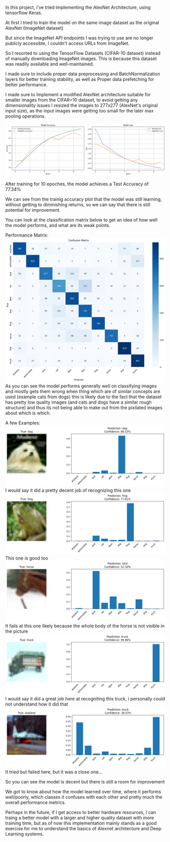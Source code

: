 In this project, i've tried implementing the AlexNet Architecture, using tensorflow Keras.

At first I tried to train the model on the same image dataset as the original AlexNet (ImageNet dataset)

But since the ImageNet API endpoints I was trying to use are no longer publicly accessible, I couldn't access URLs from ImageNet.

So I resorted to using the TensorFlow Datasets (CIFAR-10 dataset) instead of manually downloading ImageNet images. This is because this dataset was readily available and well-maintained.

I made sure to include proper data preprocessing and BatchNormalization layers for better training stability, as well as Proper data prefetching for better performance.

I made sure to Implement a modified AlexNet architecture suitable for smaller images from the CIFAR=10 dataset, to avoid getting any dimensionality issues I resized the images to 277x277 (AlexNet's original input size), as the input images were getting too small for the later max pooling operations.

![performance graphs](img/graph.png)

After training for 10 epoches, the model achieves a Test Accuracy of 77.34%

We can see from the trainig accuracy plot that the model was still learning, without getting to diminishing returns, so we can say that there is still potential for improvement.

You can look at the classification matrix below to get an idea of how well the model performs, and what are its weak points.

Performance Matrix:
![matrix](img/matrix.png)
As you can see the model performs generally well on classifying images and mostly gets them wrong when thing which are of similar concepts are used (example cats from dogs) this is likely due to the fact that the dataset has pretty low quality images (and cats and dogs have a similar rough structure) and thus its not being able to make out from the pixilated images about which is which.

A few Examples:
![dog](img/dog.png)
I would say it did a pretty decent job of recognizing this one
![frog](img/frog.png)
This one is good too
![horse](img/horse.png)
It fails at this one likely because the whole body of the horse is not visible in the picture
![truck](img/truck.png)
I would say it did a great job here at recogniting this truck, i personally could not understand how it did that
![plane](img/plane.png)
It tried but failed here, but it was a close one...

So you can see the model is decent but there is still a room for improvement

We got to know about how the model learned over time, where it performs well/poorly, which classes it confuses with each other and pretty much the overall performance metrics.

Perhaps in the future, if I get access to better hardware resources, I can traing a better model with a larger and higher quality dataset with more training time, but as of now this implementation mainly stands as a good exercise for me to understand the basics of Alexnet architecture and Deep Learning systems.
